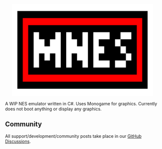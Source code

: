 <p align="center">
  <img width="460" height="300" src="/Resources/Images/MNES%20Logo.gif">
</p>

A WIP NES emulator written in C#. Uses Monogame for graphics. Currently does not boot anything or display any graphics.

## Community

All support/development/community posts take place in our [GitHub Discussions](https://github.com/orgs/MNES-Emulator/discussions).
